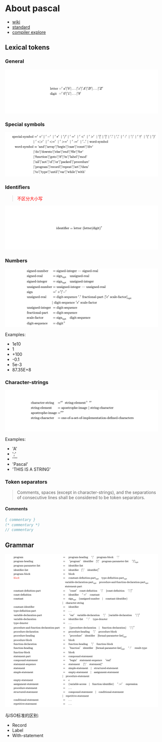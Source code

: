# About pascal

- [wiki](https://en.wikipedia.org/wiki/Pascal_(programming_language))
- [standard](https://web.archive.org/web/20160127044422/http://pascal-central.com/docs/iso7185.pdf)
- [compiler explore](https://godbolt.org/)

## Lexical tokens

### General

![general](image/general.png)

### Special symbols

![special-symbols](image/special-symbols.png)

### Identifiers

> <font color=red>不区分大小写</font>

![identifiers](image/identifiers.png)

### Numbers

![numbers](image/numbers.png)

Examples:

- 1e10
- 1
- +100
- -0.1
- 5e-3
- 87.35E+8

### Character-strings

![character-strings](image/character-strings.png)

Examples:

- 'A'
- ';'
- ''''
- 'Pascal'
- 'THIS IS A STRING'

### Token separators

> Comments, spaces (except in character-strings), and the separations of consecutive lines shall be
considered to be token separators.

#### Comments

``` pascal
{ commentary }
(* commentary *)
// commentary
```

## Grammar

![grammar](image/grammar.png)

与ISO标准的区别:

- Record
- Label
- With-statement
